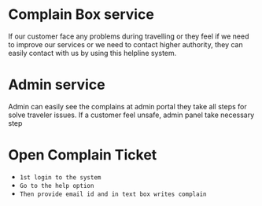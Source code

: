 # Complain Box service
If our customer face any problems during travelling or they feel if we need to improve our services or we need to contact higher authority, they can easily contact with us by using this helpline system.


# Admin service
Admin can easily see the complains at admin portal they take all steps for solve traveler issues. If a customer feel unsafe, admin panel take necessary step


# Open Complain Ticket

* `1st login to the system`
* `Go to the help option`
* `Then provide email id and in text box writes complain`
